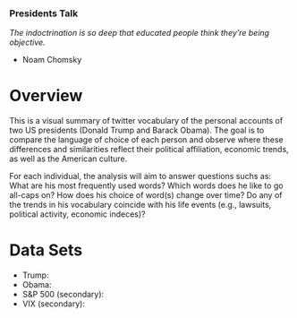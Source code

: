 ### Presidents Talk
*The indoctrination is so deep that educated people think they’re being objective.*
- Noam Chomsky

# Overview
This is a visual summary of twitter vocabulary of the personal accounts of two US presidents (Donald Trump and Barack Obama). The goal is to compare the language of choice of each person and observe where these differences and similarities reflect their political affiliation, economic trends, as well as the American culture. 

For each individual, the analysis will aim to answer questions suchs as: What are his most frequently used words? Which words does he like to go all-caps on? How does his choice of word(s) change over time? Do any of the trends in his vocabulary coincide with his life events (e.g., lawsuits, political activity, economic indeces)? 

# Data Sets
* Trump: [](https://www.kaggle.com/austinreese/trump-tweets)
* Obama: [](https://www.kaggle.com/datacrux/barack-obama-twitterdata-from-20122019)
* S&P 500 (secondary): [](!https://www.kaggle.com/camnugent/sandp500)
* VIX (secondary): [](!https://www.kaggle.com/lp187q/vix-index-until-jan-202018)